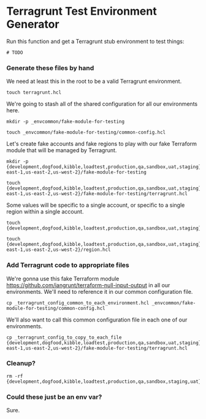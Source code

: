 # Terragrunt Test Environment Generator

Run this function and get a Terragrunt stub environment to test things:
```
# TODO
```

### Generate these files by hand

We need at least this in the root to be a valid Terragrunt environment.
```
touch terragrunt.hcl
```
We're going to stash all of the shared configuration for all our environments here.
```
mkdir -p _envcommon/fake-module-for-testing
```
```
touch _envcommon/fake-module-for-testing/common-config.hcl
```

Let's create fake accounts and fake regions to play with our fake Terraform module that will be managed by Terragrunt.
```
mkdir -p {development,dogfood,kibble,loadtest,production,qa,sandbox,uat,staging}/{us-east-1,us-east-2,us-west-2}/fake-module-for-testing
```
```
touch {development,dogfood,kibble,loadtest,production,qa,sandbox,uat,staging}/{us-east-1,us-east-2,us-west-2}/fake-module-for-testing/terragrunt.hcl
```

Some values will be specific to a single account, or specific to a single region within a single account.
```
touch {development,dogfood,kibble,loadtest,production,qa,sandbox,uat,staging}/account.hcl
```
```
touch {development,dogfood,kibble,loadtest,production,qa,sandbox,uat,staging}/{us-east-1,us-east-2,us-west-2}/region.hcl
```

### Add Terragrunt code to appropriate files
We're gonna use this fake Terraform module https://github.com/iangrunt/terraform-null-input-output in all our environments. We'll need to reference it in our common configuration file.
```
cp _terragrunt_config_common_to_each_environment.hcl _envcommon/fake-module-for-testing/common-config.hcl
```

We'll also want to call this common configuration file in each one of our environments.
```
cp _terragrunt_config_to_copy_to_each_file {development,dogfood,kibble,loadtest,production,qa,sandbox,uat,staging}/{us-east-1,us-east-2,us-west-2}/fake-module-for-testing/terragrunt.hcl
```

### Cleanup?
```
rm -rf {development,dogfood,kibble,loadtest,production,qa,sandbox,staging,uat}
```

### Could these just be an env var?
Sure.
